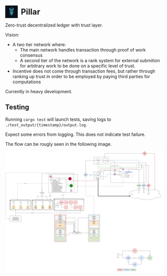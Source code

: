 
<p style="display: flex; align-items: center;">
  <img src="./figures/logo.png" alt="Logo" style="height: 40px; margin-right: 10px; vertical-align: middle;" />
  <span style="font-size: 1.8em; font-weight: bold;">Pillar</span>
</p>

Zero-trust decentralized ledger with trust layer.

Vision:

- A two tier network where:
  - The main network handles transaction through proof of work consensus
  - A second tier of the network is a rank system for external submition for arbitrary work to be done on a specific level of trust.
- Incentive does not come through transaction fees, but rather through ranking up trust in order to be employed by paying third parties for computations

Currently in heavy development.

## Testing

Running `cargo test` will launch tests, saving logs to `./test_output/{timestamp}/output.log`.

Expect some errors from logging. This does not indicate test failure.

The flow can be rougly seen in the following image.

![Flow](./figures/net_flow.png)
